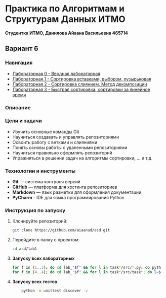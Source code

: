 # Практика по Алгоритмам и Cтруктурам Данных ИТМО 

**Студентка ИТМО,  Данилова Айаана Васильевна  465714**  
## Вариант 6

### Навигация

-  [Лабораторная 0 - Вводная лабораторная ](lab_0)
-  [Лабораторная 1 - Сортировка вставками, выбором, пузырьковая ](lab_1)
-  [Лабораторная 2 - Сортировка слиянием. Метод декомпозиции ](lab_2)
-  [Лабораторная 3 - Быстрая сортировка, сортировки за линейное время ](lab_3)



### Описание 
   

### Цели и задачи

- Изучить основные команды Git
- Научиться создавать и управлять репозиториями
- Освоить работу с ветками и слияниями
- Понять основы работы с удаленными репозиториями
- Научиться правильно оформлять репозиторий
- Упражняться в решении задач на алгоритмы сортировки, ... и т.д.

### Технологии и инструменты

- **Git** — система контроля версий
- **GitHub** — платформа для хостинга репозиториев
- **Markdown** — язык разметки для оформления документации
- **PyCharm** - IDE для языка программирования Python

### Инструкция по запуску

1. Клонируйте репозиторий:
   ```bash
   git clone https://github.com/aiaanad/asd.git
   ```
2. Перейдите в папку с проектом:
   ```bash
   cd asd/lab1
   ```
3. **Запуску всех лабораторных**
    ```bash
   for f in {1..3}; do cd lab_"$f" && for l in task*/src/*.py; do python "$l" ; done; cd .. ; done
   for f in {4..4}; do cd lab_"$f" && for l in task*/src/task*; do l=${l%.py}; python -m ${l////.}; done; done


4. **Запуску всех тестов**
    ```bash
        python -m unittest discover -v
   